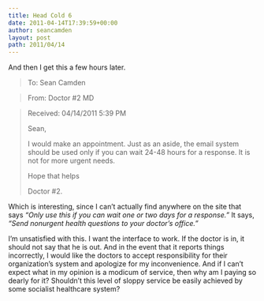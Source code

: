```yaml
---
title: Head Cold 6
date: 2011-04-14T17:39:59+00:00
author: seancamden
layout: post
path: 2011/04/14
---
```

And then I get this a few hours later.

> To: Sean Camden
  
> From: Doctor #2 MD
  
> Received: 04/14/2011 5:39 PM
> 
> Sean,
> 
> I would make an appointment. Just as an aside, the email system should be used only if you can wait 24-48 hours for a response. It is not for more urgent needs.
> 
> Hope that helps
> 
> Doctor #2. 

Which is interesting, since I can&#8217;t actually find anywhere on the site that says _&#8220;Only use this if you can wait one or two days for a response.&#8221;_ It says, _&#8220;Send nonurgent health questions to your doctor&#8217;s office.&#8221;_

I&#8217;m unsatisfied with this. I want the interface to work. If the doctor is in, it should not say that he is out. And in the event that it reports things incorrectly, I would like the doctors to accept responsibility for their organization&#8217;s system and apologize for my inconvenience. And if I can&#8217;t expect what in my opinion is a modicum of service, then why am I paying so dearly for it? Shouldn&#8217;t this level of sloppy service be easily achieved by some socialist healthcare system?